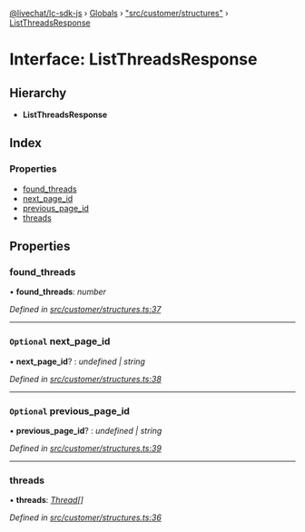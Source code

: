 [@livechat/lc-sdk-js](../README.md) › [Globals](../globals.md) › ["src/customer/structures"](../modules/_src_customer_structures_.md) › [ListThreadsResponse](_src_customer_structures_.listthreadsresponse.md)

# Interface: ListThreadsResponse

## Hierarchy

* **ListThreadsResponse**

## Index

### Properties

* [found_threads](_src_customer_structures_.listthreadsresponse.md#found_threads)
* [next_page_id](_src_customer_structures_.listthreadsresponse.md#optional-next_page_id)
* [previous_page_id](_src_customer_structures_.listthreadsresponse.md#optional-previous_page_id)
* [threads](_src_customer_structures_.listthreadsresponse.md#threads)

## Properties

###  found_threads

• **found_threads**: *number*

*Defined in [src/customer/structures.ts:37](https://github.com/livechat/lc-sdk-js/blob/e25bbbb/src/customer/structures.ts#L37)*

___

### `Optional` next_page_id

• **next_page_id**? : *undefined | string*

*Defined in [src/customer/structures.ts:38](https://github.com/livechat/lc-sdk-js/blob/e25bbbb/src/customer/structures.ts#L38)*

___

### `Optional` previous_page_id

• **previous_page_id**? : *undefined | string*

*Defined in [src/customer/structures.ts:39](https://github.com/livechat/lc-sdk-js/blob/e25bbbb/src/customer/structures.ts#L39)*

___

###  threads

• **threads**: *[Thread](_src_objects_index_.thread.md)[]*

*Defined in [src/customer/structures.ts:36](https://github.com/livechat/lc-sdk-js/blob/e25bbbb/src/customer/structures.ts#L36)*
